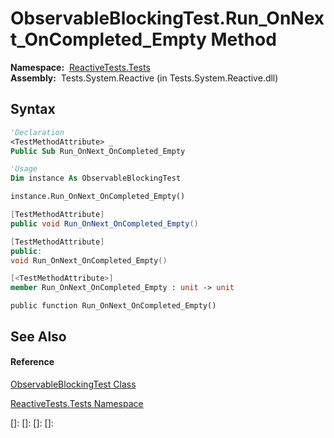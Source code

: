 # ObservableBlockingTest.Run\_OnNext\_OnCompleted\_Empty Method

**Namespace:**  [ReactiveTests.Tests](ReactiveTests.Tests\ReactiveTests.Tests.md)  
**Assembly:**  Tests.System.Reactive (in Tests.System.Reactive.dll)

## Syntax

```vb
'Declaration
<TestMethodAttribute> _
Public Sub Run_OnNext_OnCompleted_Empty
```

```vb
'Usage
Dim instance As ObservableBlockingTest

instance.Run_OnNext_OnCompleted_Empty()
```

```csharp
[TestMethodAttribute]
public void Run_OnNext_OnCompleted_Empty()
```

```c++
[TestMethodAttribute]
public:
void Run_OnNext_OnCompleted_Empty()
```

```fsharp
[<TestMethodAttribute>]
member Run_OnNext_OnCompleted_Empty : unit -> unit 
```

```jscript
public function Run_OnNext_OnCompleted_Empty()
```

## See Also

#### Reference

[ObservableBlockingTest Class](ObservableBlockingTest\ObservableBlockingTest.md)

[ReactiveTests.Tests Namespace](ReactiveTests.Tests\ReactiveTests.Tests.md)

[]: 
[]: 
[]: 
[]: 